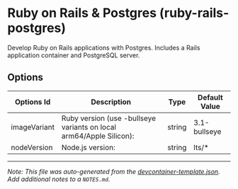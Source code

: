 
# Ruby on Rails & Postgres (ruby-rails-postgres)

Develop Ruby on Rails applications with Postgres. Includes a Rails application container and PostgreSQL server.

## Options

| Options Id | Description | Type | Default Value |
|-----|-----|-----|-----|
| imageVariant | Ruby version (use -bullseye variants on local arm64/Apple Silicon): | string | 3.1-bullseye |
| nodeVersion | Node.js version: | string | lts/* |



---

_Note: This file was auto-generated from the [devcontainer-template.json](https://github.com/mysmartspaces/creativeclouds/blob/main/src/ruby-rails-postgres/devcontainer-template.json).  Add additional notes to a `NOTES.md`._
